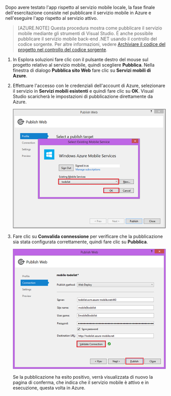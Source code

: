 ﻿

Dopo avere testato l'app rispetto al servizio mobile locale, la fase finale dell'esercitazione consiste nel pubblicare il servizio mobile in Azure e nell'eseguire l'app rispetto al servizio attivo.

>[AZURE.NOTE] Questa procedura mostra come pubblicare il servizio mobile mediante gli strumenti di Visual Studio. È anche possibile pubblicare il servizio mobile back-end .NET usando il controllo del codice sorgente. Per altre informazioni, vedere [Archiviare il codice del progetto nel controllo del codice sorgente](../articles/mobile-services-dotnet-backend-store-code-source-control.md).

1. In Esplora soluzioni fare clic con il pulsante destro del mouse sul progetto relativo al servizio mobile, quindi scegliere **Pubblica**. Nella finestra di dialogo **Pubblica sito Web** fare clic su **Servizi mobili di Azure**.

2. Effettuare l'accesso con le credenziali dell'account di Azure, selezionare il servizio in **Servizi mobili esistenti** e quindi fare clic su **OK**. Visual Studio scaricherà le impostazioni di pubblicazione direttamente da Azure.

	![](./media/mobile-services-dotnet-backend-publish-service/mobile-quickstart-publish-select-service.png)

3. Fare clic su **Convalida connessione** per verificare che la pubblicazione sia stata configurata correttamente, quindi fare clic su **Pubblica**.

	![](./media/mobile-services-dotnet-backend-publish-service/mobile-quickstart-publish-2.png)

	Se la pubblicazione ha esito positivo, verrà visualizzata di nuovo la pagina di conferma, che indica che il servizio mobile è attivo e in esecuzione, questa volta in Azure.

<!--HONumber=52-->
